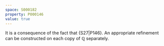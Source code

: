 ```yaml
---
space: S000182
property: P000146
value: true
---
```


It is a consequence of the fact that {S27|P146}.
An appropriate refinement can be constructed on each copy of $\mathbb Q$ separately.
